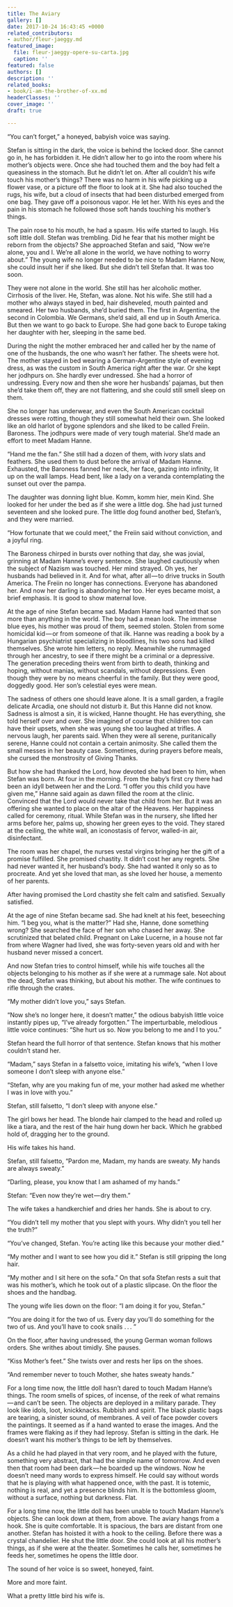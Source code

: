 ```yaml
---
title: The Aviary
gallery: []
date: 2017-10-24 16:43:45 +0000
related_contributors:
- author/fleur-jaeggy.md
featured_image:
  file: fleur-jaeggy-opere-su-carta.jpg
  caption: ''
featured: false
authors: []
description: ''
related_books:
- book/i-am-the-brother-of-xx.md
headerClasses: ''
cover_image: ''
draft: true

---
```



“You can’t forget,” a honeyed, babyish voice was saying.

Stefan is sitting in the dark, the voice is behind the locked door. She cannot go in, he has forbidden it. He didn’t allow her to go into the room where his mother’s objects were. Once she had touched them and the boy had felt a queasiness in the stomach. But he didn’t let on. After all couldn’t his wife touch his mother’s things? There was no harm in his wife picking up a flower vase, or a picture off the floor to look at it. She had also touched the rugs, his wife, but a cloud of insects that had been disturbed emerged from one bag. They gave off a poisonous vapor. He let her. With his eyes and the pain in his stomach he followed those soft hands touching his mother’s things.

The pain rose to his mouth, he had a spasm. His wife started to laugh. His soft little doll. Stefan was trembling. Did he fear that his mother might be reborn from the objects? She approached Stefan and said, “Now we’re alone, you and I. We’re all alone in the world, we have nothing to worry about.” The young wife no longer needed to be nice to Madam Hanne. Now, she could insult her if she liked. But she didn’t tell Stefan that. It was too soon.

They were not alone in the world. She still has her alcoholic mother. Cirrhosis of the liver. He, Stefan, was alone. Not his wife. She still had a mother who always stayed in bed, hair disheveled, mouth painted and smeared. Her two husbands, she’d buried them. The first in Argentina, the second in Colombia. We Germans, she’d said, all end up in South America. But then we want to go back to Europe. She had gone back to Europe taking her daughter with her, sleeping in the same bed.

During the night the mother embraced her and called her by the name of one of the husbands, the one who wasn’t her father. The sheets were hot. The mother stayed in bed wearing a German-Argentine style of evening dress, as was the custom in South America right after the war. Or she kept her jodhpurs on. She hardly ever undressed. She had a horror of undressing. Every now and then she wore her husbands’ pajamas, but then she’d take them off, they are not flattering, and she could still smell sleep on them.

She no longer has underwear, and even the South American cocktail dresses were rotting, though they still somewhat held their own. She looked like an old harlot of bygone splendors and she liked to be called Freiin. Baroness. The jodhpurs were made of very tough material. She’d made an effort to meet Madam Hanne.

“Hand me the fan.” She still had a dozen of them, with ivory slats and feathers. She used them to dust before the arrival of Madam Hanne. Exhausted, the Baroness fanned her neck, her face, gazing into infinity, lit up on the wall lamps. Head bent, like a lady on a veranda contemplating the sunset out over the pampa.

The daughter was donning light blue. Komm, komm hier, mein Kind. She looked for her under the bed as if she were a little dog. She had just turned seventeen and she looked pure. The little dog found another bed, Stefan’s, and they were married.

“How fortunate that we could meet,” the Freiin said without conviction, and a joyful ring.

The Baroness chirped in bursts over nothing that day, she was jovial, grinning at Madam Hanne’s every sentence. She laughed cautiously when the subject of Nazism was touched. Her mind strayed. Oh yes, her husbands had believed in it. And for what, after all — to drive trucks in South America. The Freiin no longer has connections. Everyone has abandoned her. And now her darling is abandoning her too. Her eyes became moist, a brief emphasis. It is good to show maternal love.

At the age of nine Stefan became sad. Madam Hanne had wanted that son more than anything in the world. The boy had a mean look. The immense blue eyes, his mother was proud of them, seemed stolen. Stolen from some homicidal kid — or from someone of that ilk. Hanne was reading a book by a Hungarian psychiatrist specializing in bloodlines, his two sons had killed themselves. She wrote him letters, no reply. Meanwhile she rummaged through her ancestry, to see if there might be a criminal or a depressive. The generation preceding theirs went from birth to death, thinking and hoping, without manias, without scandals, without depressions. Even though they were by no means cheerful in the family. But they were good, doggedly good. Her son’s celestial eyes were mean.

The sadness of others one should leave alone. It is a small garden, a fragile delicate Arcadia, one should not disturb it. But this Hanne did not know. Sadness is almost a sin, it is wicked, Hanne thought. He has everything, she told herself over and over. She imagined of course that children too can have their upsets, when she was young she too laughed at trifles. A nervous laugh, her parents said. When they were all serene, puritanically serene, Hanne could not contain a certain animosity. She called them the small messes in her beauty case. Sometimes, during prayers before meals, she cursed the monstrosity of Giving Thanks.

But how she had thanked the Lord, how devoted she had been to him, when Stefan was born. At four in the morning. From the baby’s first cry there had been an idyll between her and the Lord. “I offer you this child you have given me,” Hanne said again as dawn filled the room at the clinic. Convinced that the Lord would never take that child from her. But it was an offering she wanted to place on the altar of the Heavens. Her happiness called for ceremony, ritual. While Stefan was in the nursery, she lifted her arms before her, palms up, showing her green eyes to the void. They stared at the ceiling, the white wall, an iconostasis of fervor, walled-in air, disinfectant.

The room was her chapel, the nurses vestal virgins bringing her the gift of a promise fulfilled. She promised chastity. It didn’t cost her any regrets. She had never wanted it, her husband’s body. She had wanted it only so as to procreate. And yet she loved that man, as she loved her house, a memento of her parents.

After having promised the Lord chastity she felt calm and satisfied. Sexually satisfied.

At the age of nine Stefan became sad. She had knelt at his feet, beseeching him. “I beg you, what is the matter?” Had she, Hanne, done something wrong? She searched the face of her son who chased her away. She scrutinized that belated child. Pregnant on Lake Lucerne, in a house not far from where Wagner had lived, she was forty-seven years old and with her husband never missed a concert.

And now Stefan tries to control himself, while his wife touches all the objects belonging to his mother as if she were at a rummage sale. Not about the dead, Stefan was thinking, but about his mother. The wife continues to rifle through the crates.

“My mother didn’t love you,” says Stefan.

“Now she’s no longer here, it doesn’t matter,” the odious babyish little voice instantly pipes up, “I’ve already forgotten.” The imperturbable, melodious little voice continues: “She hurt us so. Now you belong to me and I to you.”

Stefan heard the full horror of that sentence. Stefan knows that his mother couldn’t stand her.

“Madam,” says Stefan in a falsetto voice, imitating his wife’s, “when I love someone I don’t sleep with anyone else.”

“Stefan, why are you making fun of me, your mother had asked me whether I was in love with you.”

Stefan, still falsetto, “I don’t sleep with anyone else.”

The girl bows her head. The blonde hair clamped to the head and rolled up like a tiara, and the rest of the hair hung down her back. Which he grabbed hold of, dragging her to the ground.

His wife takes his hand.

Stefan, still falsetto, “Pardon me, Madam, my hands are sweaty. My hands are always sweaty.”

“Darling, please, you know that I am ashamed of my hands.”

Stefan: “Even now they’re wet — dry them.”

The wife takes a handkerchief and dries her hands. She is about to cry.

“You didn’t tell my mother that you slept with yours. Why didn’t you tell her the truth?”

“You’ve changed, Stefan. You’re acting like this because your mother died.”

“My mother and I want to see how you did it.” Stefan is still gripping the long hair.

“My mother and I sit here on the sofa.” On that sofa Stefan rests a suit that was his mother’s, which he took out of a plastic slipcase. On the floor the shoes and the handbag.

The young wife lies down on the floor: “I am doing it for you, Stefan.”

“You are doing it for the two of us. Every day you’ll do something for the two of us. And you’ll have to cook snails . . . ”

On the floor, after having undressed, the young German woman follows orders. She writhes about timidly. She pauses.

“Kiss Mother’s feet.” She twists over and rests her lips on the shoes.

“And remember never to touch Mother, she hates sweaty hands.”

For a long time now, the little doll hasn’t dared to touch Madam Hanne’s things. The room smells of spices, of incense, of the reek of what remains — and can’t be seen. The objects are deployed in a military parade. They look like idols, loot, knickknacks. Rubbish and spirit. The black plastic bags are tearing, a sinister sound, of membranes. A veil of face powder covers the paintings. It seemed as if a hand wanted to erase the images. And the frames were flaking as if they had leprosy. Stefan is sitting in the dark. He doesn’t want his mother’s things to be left by themselves.

As a child he had played in that very room, and he played with the future, something very abstract, that had the simple name of tomorrow. And even then that room had been dark — he boarded up the windows. Now he doesn’t need many words to express himself. He could say without words that he is playing with what happened once, with the past. It is totemic, nothing is real, and yet a presence blinds him. It is the bottomless gloom, without a surface, nothing but darkness. Flat.

For a long time now, the little doll has been unable to touch Madam Hanne’s objects. She can look down at them, from above. The aviary hangs from a hook. She is quite comfortable. It is spacious, the bars are distant from one another. Stefan has hoisted it with a hook to the ceiling. Before there was a crystal chandelier. He shut the little door. She could look at all his mother’s things, as if she were at the theater. Sometimes he calls her, sometimes he feeds her, sometimes he opens the little door.

The sound of her voice is so sweet, honeyed, faint.

More and more faint.

What a pretty little bird his wife is.